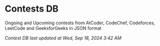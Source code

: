 # Contests DB

Ongoing and Upcoming contests from AtCoder, CodeChef, Codeforces, LeetCode and GeeksforGeeks in JSON format

*Contest DB last updated at Wed, Sep 18, 2024 3:42 AM*  
